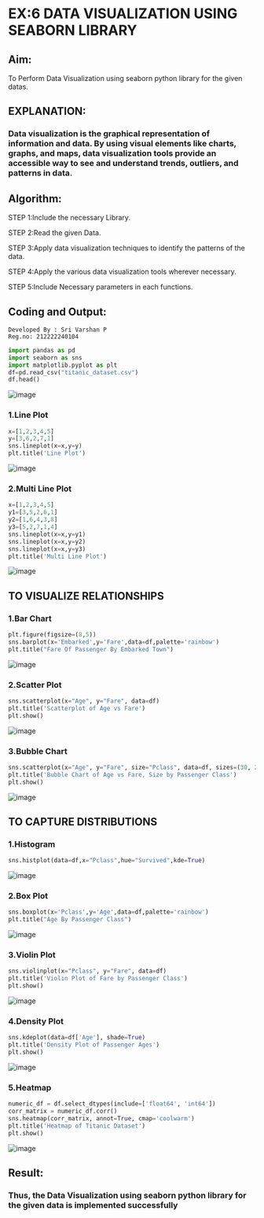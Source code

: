 # EX:6 DATA VISUALIZATION USING SEABORN LIBRARY

## Aim:
  To Perform Data Visualization using seaborn python library for the given datas.

## EXPLANATION:
### Data visualization is the graphical representation of information and data. By using visual elements like charts, graphs, and maps, data visualization tools provide an accessible way to see and understand trends, outliers, and patterns in data.

## Algorithm:

STEP 1:Include the necessary Library.

STEP 2:Read the given Data.

STEP 3:Apply data visualization techniques to identify the patterns of the data.

STEP 4:Apply the various data visualization tools wherever necessary.

STEP 5:Include Necessary parameters in each functions.

## Coding and Output:
```
Developed By : Sri Varshan P 
Reg.no: 212222240104
```
```py
import pandas as pd
import seaborn as sns
import matplotlib.pyplot as plt
df=pd.read_csv("titanic_dataset.csv")
df.head()
```

![image](https://github.com/PSriVarshan/EXNO-6-DS/assets/114944059/d4963da4-a2cb-4651-9063-b0f7b48a28b9)


### 1.Line Plot
```py
x=[1,2,3,4,5]
y=[3,6,2,7,1]
sns.lineplot(x=x,y=y)
plt.title('Line Plot')
```
![image](https://github.com/PSriVarshan/EXNO-6-DS/assets/114944059/e9df55e0-9994-48e5-8417-c05196762725)

### 2.Multi Line Plot
```py
x=[1,2,3,4,5]
y1=[3,5,2,6,1]
y2=[1,6,4,3,8]
y3=[5,2,7,1,4]
sns.lineplot(x=x,y=y1)
sns.lineplot(x=x,y=y2)
sns.lineplot(x=x,y=y3)
plt.title('Multi Line Plot')
```
![image](https://github.com/PSriVarshan/EXNO-6-DS/assets/114944059/5f29e38a-fb70-4250-8871-78e72ec01d6f)


## TO VISUALIZE RELATIONSHIPS
### 1.Bar Chart
```py
plt.figure(figsize=(8,5))
sns.barplot(x='Embarked',y='Fare',data=df,palette='rainbow')
plt.title("Fare Of Passenger By Embarked Town")
```
![image](https://github.com/PSriVarshan/EXNO-6-DS/assets/114944059/c31da087-66a2-4737-b761-ce7b61769f37)

### 2.Scatter Plot
```py
sns.scatterplot(x="Age", y="Fare", data=df)
plt.title('Scatterplot of Age vs Fare')
plt.show()
```
![image](https://github.com/PSriVarshan/EXNO-6-DS/assets/114944059/efcb6677-f8d2-410d-9aca-45f7f74b2e28)

### 3.Bubble Chart
```py
sns.scatterplot(x="Age", y="Fare", size="Pclass", data=df, sizes=(30, 200))
plt.title('Bubble Chart of Age vs Fare, Size by Passenger Class')
plt.show()
```
![image](https://github.com/PSriVarshan/EXNO-6-DS/assets/114944059/cff4b062-0418-4e21-a6e2-35ea77aaa40a)

## TO CAPTURE DISTRIBUTIONS
### 1.Histogram
```py
sns.histplot(data=df,x="Pclass",hue="Survived",kde=True)
```
![image](https://github.com/PSriVarshan/EXNO-6-DS/assets/114944059/2f332a56-13b1-4483-be35-4f3716af95fc)

### 2.Box Plot
```py
sns.boxplot(x='Pclass',y='Age',data=df,palette='rainbow')
plt.title("Age By Passenger Class")
```
![image](https://github.com/PSriVarshan/EXNO-6-DS/assets/114944059/e7389943-e8a0-46aa-8287-febcf205f782)

### 3.Violin Plot
```py
sns.violinplot(x="Pclass", y="Fare", data=df)
plt.title('Violin Plot of Fare by Passenger Class')
plt.show()
```
![image](https://github.com/PSriVarshan/EXNO-6-DS/assets/114944059/17cc7c89-dbba-472d-a322-99d1a3dac949)

### 4.Density Plot
```py
sns.kdeplot(data=df['Age'], shade=True)
plt.title('Density Plot of Passenger Ages')
plt.show()
```
![image](https://github.com/PSriVarshan/EXNO-6-DS/assets/114944059/daa436f7-e2e8-4d2b-92ba-968408c176ab)

### 5.Heatmap
```py
numeric_df = df.select_dtypes(include=['float64', 'int64'])
corr_matrix = numeric_df.corr()
sns.heatmap(corr_matrix, annot=True, cmap='coolwarm')
plt.title('Heatmap of Titanic Dataset')
plt.show()
```
![image](https://github.com/PSriVarshan/EXNO-6-DS/assets/114944059/51a516d5-9d5f-4a20-859d-41aa8fe75d1b)


## Result:
  
  ### Thus, the Data Visualization using seaborn python library for the given data is implemented successfully

